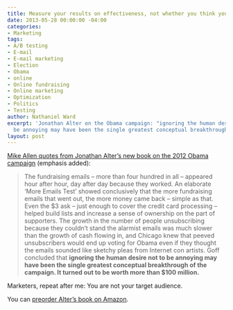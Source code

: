 ```yaml
---
title: Measure your results on effectiveness, not whether you think you’re annoying
date: 2013-05-28 00:00:00 -04:00
categories:
- Marketing
tags:
- A/B testing
- E-mail
- E-mail marketing
- Election
- Obama
- online
- Online fundraising
- Online marketing
- Optimization
- Politics
- Testing
author: Nathaniel Ward
excerpt: 'Jonathan Alter on the Obama campaign: "ignoring the human desire not to
  be annoying may have been the single greatest conceptual breakthrough of the campaign."'
layout: post
---
```


[Mike Allen quotes from Jonathan Alter’s new book on the 2012 Obama campaign][1] (emphasis added):

> The fundraising emails – more than four hundred in all – appeared hour after hour, day after day because they worked. An elaborate ‘More Emails Test’ showed conclusively that the more fundraising emails that went out, the more money came back – simple as that. Even the $3 ask – just enough to cover the credit card processing – helped build lists and increase a sense of ownership on the part of supporters. The growth in the number of people unsubscribing because they couldn’t stand the alarmist emails was much slower than the growth of cash flowing in, and Chicago knew that peeved unsubscribers would end up voting for Obama even if they thought the emails sounded like sketchy pleas from Internet con artists. Goff concluded that **ignoring the human desire not to be annoying may have been the single greatest conceptual breakthrough of the campaign. It turned out to be worth more than $100 million.**

Marketers, repeat after me: You are not your target audience.

You can [preorder Alter’s book on Amazon][2].

 [1]: http://www.politico.com/playbook/0513/playbook10736.html
 [2]: http://www.amazon.com/exec/obidos/ASIN/1451646070/nathward-20